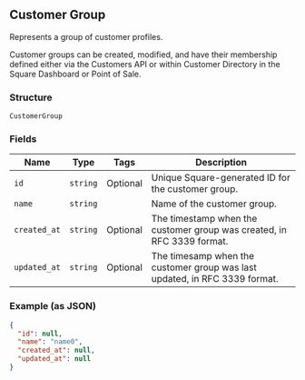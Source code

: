 ## Customer Group

Represents a group of customer profiles. 

Customer groups can be created, modified, and have their membership defined either via 
the Customers API or within Customer Directory in the Square Dashboard or Point of Sale.

### Structure

`CustomerGroup`

### Fields

| Name | Type | Tags | Description |
|  --- | --- | --- | --- |
| `id` | `string` | Optional | Unique Square-generated ID for the customer group. |
| `name` | `string` |  | Name of the customer group. |
| `created_at` | `string` | Optional | The timestamp when the customer group was created, in RFC 3339 format. |
| `updated_at` | `string` | Optional | The timesamp when the customer group was last updated, in RFC 3339 format. |

### Example (as JSON)

```json
{
  "id": null,
  "name": "name0",
  "created_at": null,
  "updated_at": null
}
```

